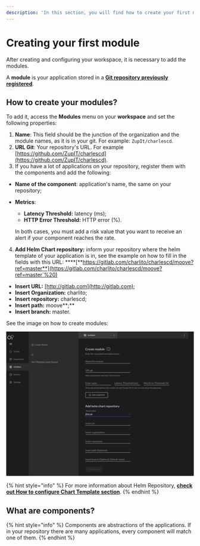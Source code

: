 ```yaml
---
description: 'In this section, you will find how to create your first module on Charles.'
---
```


# Creating your first module

After creating and configuring your workspace, it is necessary to add the modules.

A **module** is your application stored in a [**Git repository previously registered**](https://docs.charlescd.io/get-started/defining-a-workspace).

## How to create your modules?

To add it, access the **Modules** menu on your **workspace** and set the following properties:

1. **Name**: This field should be the junction of the organization and the module names, as it is in your git. For example: `ZupIt/charlescd`.
2. **URL Git**: Your repository's URL. For example [https://github.com/ZupIT/charlescd](https://github.com/ZupIT/charlescd).
3.  If you have a lot of applications on your repository, register them with the components and add the following:

* **Name of the component**: application's name, the same on your repository;
* **Metrics**: 

  * **Latency Threshold:** latency \(ms\);
  * **HTTP Error Threshold:** HTTP error \(%\). 

  In both cases, you must add a risk value that you want to receive an alert if your component reaches the rate. 

4. **Add Helm Chart repository:**  inform your repository where the helm template of your application is in, see the example on how to fill in the fields with this URL:  ****[**https://gitlab.com/charlito/charlescd/moove?ref=master**](https://gitlab.com/charlito/charlescd/moove?ref=master`%20)

* **Insert URL:** [http://gitlab.com](http://gitlab.com);
* **Insert Organization:** charlito; 
* **Insert repository:** charlescd;
* **Insert path:** moove**;** 
* **Insert branch:** master. 

See the image on how to create modules: 

![](../../.gitbook/assets/criar-modulos-charles%20%281%29.png)

{% hint style="info" %}
For more information about Helm Repository, [**check out How to configure Chart Template section**](how-to-configure-chart-template.md). 
{% endhint %}

## What are components?

{% hint style="info" %}
Components are abstractions of the applications. If in your repository there are many applications, every component will match one of them.
{% endhint %}

